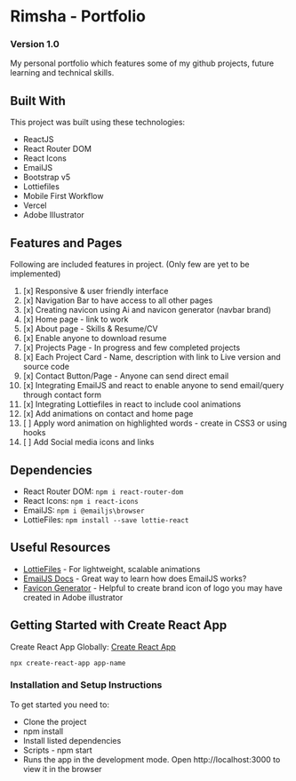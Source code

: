 # Rimsha - Portfolio 

### Version 1.0

My personal portfolio which features some of my github projects, future learning and technical skills.

## Built With

This project was built using these technologies:

- ReactJS
- React Router DOM
- React Icons
- EmailJS
- Bootstrap v5
- Lottiefiles
- Mobile First Workflow
- Vercel
- Adobe Illustrator

## Features and Pages 

Following are included features in project. (Only few are yet to be implemented)

1. [x] Responsive & user friendly interface
2. [x] Navigation Bar to have access to all other pages
3. [x] Creating navicon using Ai and navicon generator (navbar brand)
4. [x] Home page - link to work
5. [x] About page - Skills & Resume/CV
6. [x] Enable anyone to download resume
7. [x] Projects Page - In progress and few completed projects
8. [x] Each Project Card - Name, description with link to Live version and source code
9. [x] Contact Button/Page - Anyone can send direct email
10. [x] Integrating EmailJS and react to enable anyone to send email/query through contact form
11. [x] Integrating Lottiefiles in react to include cool animations
12. [x] Add animations on contact and home page
13. [ ] Apply word animation on highlighted words - create in CSS3 or using hooks
14. [ ] Add Social media icons and links


## Dependencies

- React Router DOM: `npm i react-router-dom`
- React Icons: `npm i react-icons`
- EmailJS: `npm i @emailjs\browser`
- LottieFiles: `npm install --save lottie-react`


## Useful Resources

- <a href="https://lottiefiles.com/">LottieFiles</a> - For lightweight, scalable animations
- <a href="https://www.emailjs.com/docs/introduction/how-does-emailjs-work/">EmailJS Docs</a> - Great way to learn how does EmailJS works?
- <a href="https://www.favicon-generator.org/">Favicon Generator</a> - Helpful to create brand icon of logo you may have created in Adobe illustrator



## Getting Started with Create React App

Create React App Globally: [Create React App](https://github.com/facebook/create-react-app)

`npx create-react-app app-name`

### Installation and Setup Instructions

To get started you need to:

- Clone the project
- npm install
- Install listed dependencies
- Scripts - npm start
- Runs the app in the development mode. Open http://localhost:3000 to view it in the browser






